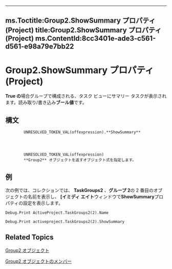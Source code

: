 

---
ms.Toctitle:Group2.ShowSummary プロパティ (Project)
title:Group2.ShowSummary プロパティ (Project)
ms.ContentId:8cc3401e-ade3-c561-d561-e98a79e7bb22
---
# Group2.ShowSummary プロパティ (Project)




**True の**場合グループで構成される、タスク ビューにサマリー タスクが表示されます。読み取り/書き込み**ブール値**です。

## 構文

            UNRESOLVED_TOKEN_VAL(offexpression).**ShowSummary**




            UNRESOLVED_TOKEN_VAL(offexpression)
            **Group2** オブジェクトを返すオブジェクト式を指定します。



## 例
次の例では、コレクションでは、 **TaskGroups2** 、**グループ 2**の 2 番目のオブジェクトの名前を表示し、 **[イミディ エイト**ウィンドウで**ShowSummary**プロパティの設定を表示します。

```vba
Debug.Print ActiveProject.TaskGroups2(2).Name 

Debug.Print activeproject.TaskGroups2(2).ShowSummary
```




## Related Topics

[Group2 オブジェクト](a7a61fa4-e752-006e-a47e-03987b04f01c.md)

[Group2 オブジェクトのメンバー](69c5069c-3fd6-fbb5-d886-ebbda667cba4.md)




